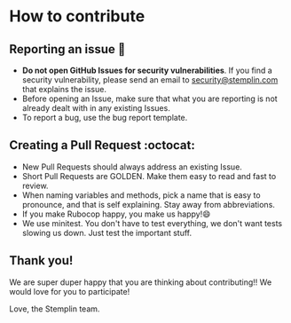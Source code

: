 # How to contribute
## Reporting an issue 🐛
* **Do not open GitHub Issues for security vulnerabilities**. If you find a security vulnerability, please send an email to security@stemplin.com that explains the issue.
* Before opening an Issue, make sure that what you are reporting is not already dealt with in any existing Issues.
* To report a bug, use the bug report template.
## Creating a Pull Request :octocat:
* New Pull Requests should always address an existing Issue.
* Short Pull Requests are GOLDEN. Make them easy to read and fast to review.
* When naming variables and methods, pick a name that is easy to pronounce, and that is self explaining. Stay away from abbreviations.
* If you make Rubocop happy, you make us happy!😄
* We use minitest. You don't have to test everything, we don't want tests slowing us down. Just test the important stuff. 

## Thank you!
We are super duper happy that you are thinking about contributing!!
We would love for you to participate!

Love, the Stemplin team.
